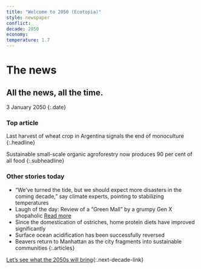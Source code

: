 ```yaml
---
title: "Welcome to 2050 (Ecotopia)"
style: newspaper
conflict: 
decade: 2050
economy: 
temperature: 1.7
---
```


# The news

## All the news, all the time.

3 January 2050
{:.date}

### Top article

Last harvest of wheat crop in Argentina signals the end of monoculture
{:.headline}

Sustainable small-scale organic agroforestry now produces 90 per cent of all food
{:.subheadline}

### Other stories today

- “We’ve turned the tide, but we should expect more disasters in the coming decade,” say climate experts, pointing to stabilizing temperatures
- Laugh of the day: Review of a “Green Mall” by a grumpy Gen X shopaholic [Read more](story_green-mall-review.html)
- Since the domestication of ostriches, home protein diets have improved significantly
- Surface ocean acidification has been successfully reversed
- Beavers return to Manhattan as the city fragments into sustainable communities
{:.articles}

[Let’s see what the 2050s will bring](chapter_who-looks-after-the-wild.html){:.next-decade-link}
